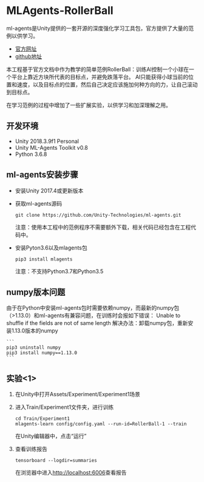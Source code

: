 # MLAgents-RollerBall
ml-agents是Unity提供的一套开源的深度强化学习工具包，官方提供了大量的范例以供学习。

* [官方网址](https://unity3d.com/cn/machine-learning)
* [github地址](https://github.com/Unity-Technologies/ml-agents)

本工程基于官方文档中作为教学的简单范例RollerBall：训练AI控制一个小球在一个平台上靠近方块所代表的目标点，并避免跌落平台。
AI只能获得小球当前的位置和速度，以及目标点的位置，然后自己决定应该施加何种方向的力，让自己滚动到目标点。

在学习范例的过程中增加了一些扩展实验，以供学习和加深理解之用。

## 开发环境
* Unity 2018.3.9f1 Personal
* Unity ML-Agents Toolkit v0.8
* Python 3.6.8

## ml-agents安装步骤
* 安装Unity 2017.4或更新版本
* 获取ml-agents源码

    `git clone https://github.com/Unity-Technologies/ml-agents.git`

    注意：使用本工程中的范例程序不需要额外下载，相关代码已经包含在工程代码中。
* 安装Pyton3.6以及mlagents包

    `pip3 install mlagents`

    注意：不支持Python3.7和Python3.5

## numpy版本问题
由于在Python中安装ml-agents包时需要依赖numpy，而最新的numpy包（>1.13.0）和ml-agents有兼容问题，在训练时会报如下错误：
Unable to shuffle if the fields are not of same length
解决办法：卸载numpy包，重新安装1.13.0版本的numpy

    ```
    pip3 uninstall numpy
    pip3 install numpy==1.13.0
    ```

## 实验<1>
1. 在Unity中打开Assets/Experiment/Experiment1场景
2. 进入Train/Experiment1文件夹，进行训练

    ```
    cd Train/Experiment1
    mlagents-learn config/config.yaml --run-id=RollerBall-1 --train
    ```

    在Unity编辑器中，点击“运行”
3. 查看训练报告

    `tensorboard --logdir=summaries`

    在浏览器中进入[http://localhost:6006](http://localhost:6006)查看报告